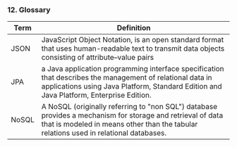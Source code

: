 ### 12. Glossary
| Term | Definition |
|------|------------|
| JSON | JavaScript Object Notation, is an open standard format that uses human-readable text to transmit data objects consisting of attribute–value pairs |
| JPA | a Java application programming interface specification that describes the management of relational data in applications using Java Platform, Standard Edition and Java Platform, Enterprise Edition. |
|NoSQL | A NoSQL (originally referring to "non SQL") database provides a mechanism for storage and retrieval of data that is modeled in means other than the tabular relations used in relational databases.